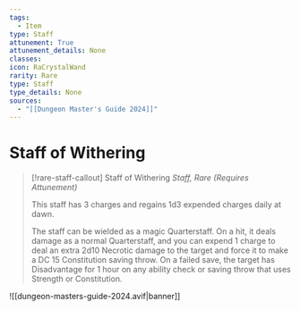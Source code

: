 ```yaml
---
tags:
  - Item
type: Staff
attunement: True
attunement_details: None
classes:
icon: RaCrystalWand
rarity: Rare
type: Staff
type_details: None
sources: 
  - "[[Dungeon Master's Guide 2024]]"
---
```

# Staff of Withering
>[!rare-staff-callout] Staff of Withering
>_Staff, Rare (Requires Attunement)_
>
>This staff has 3 charges and regains 1d3 expended charges daily at dawn.
>
>The staff can be wielded as a magic Quarterstaff. On a hit, it deals damage as a normal Quarterstaff, and you can expend 1 charge to deal an extra 2d10 Necrotic damage to the target and force it to make a DC 15 Constitution saving throw. On a failed save, the target has Disadvantage for 1 hour on any ability check or saving throw that uses Strength or Constitution.
>


![[dungeon-masters-guide-2024.avif|banner]]